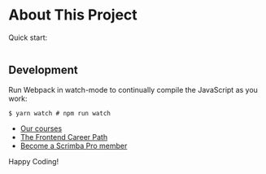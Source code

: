 # About This Project

Quick start:

```

````

## Development

Run Webpack in watch-mode to continually compile the JavaScript as you work:

```
$ yarn watch # npm run watch
```


- [Our courses](https://scrimba.com/allcourses)
- [The Frontend Career Path](https://scrimba.com/learn/frontend)
- [Become a Scrimba Pro member](https://scrimba.com/pricing)

Happy Coding!
